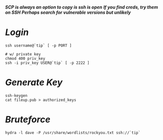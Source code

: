 ***SCP is always an option to copy is ssh is open***
***If you find creds, try them on SSH***
***Perhaps search for vulnerable versions but unlikely***
# ***Login***

```shell
ssh username@`tip` [ -p PORT ]
```

```shell
# w/ private key
chmod 400 priv_key
ssh -i priv_key USER@`tip` [ -p 2222 ]
```

# ***Generate Key***
```shell
ssh-keygen
cat fileup.pub > authorized_keys
```

# ***Bruteforce***
```shell
hydra -l dave -P /usr/share/wordlists/rockyou.txt ssh://`tip`
```


